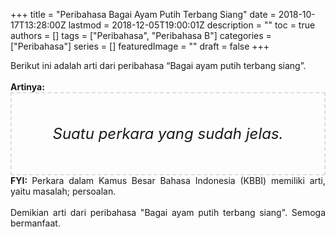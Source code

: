 +++
title = "Peribahasa Bagai Ayam Putih Terbang Siang"
date = 2018-10-17T13:28:00Z
lastmod = 2018-12-05T19:00:01Z
description = ""
toc = true
authors = []
tags = ["Peribahasa", "Peribahasa B"]
categories = ["Peribahasa"]
series = []
featuredImage = ""
draft = false
+++

<div dir="ltr" style="text-align: left;" trbidi="on"><div style="text-align: justify;">Berikut ini adalah arti dari peribahasa “Bagai ayam putih terbang siang”.</div><br /><div style="text-align: justify;"><b>Artinya:</b></div><div style="border: 2px dashed #ddd; font-size: 24px; height: auto; margin: 0 auto; padding: 50px; text-align: center; width: auto;"><i>Suatu perkara yang sudah jelas.</i></div><div style="text-align: justify;"><b>FYI: </b>Perkara dalam Kamus Besar Bahasa Indonesia (KBBI) memiliki arti, yaitu masalah; persoalan.<br /><br /></div><div style="text-align: justify;">Demikian arti dari peribahasa "Bagai ayam putih terbang siang". Semoga bermanfaat.</div></div>
